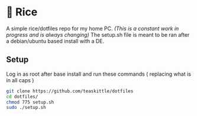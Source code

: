 # :rice: Rice

A simple rice/dotfiles repo for my home PC. *(This is a constant work in progress and is always changing)* The setup.sh file is meant to be ran after a debian/ubuntu based install with a DE.

## Setup

Log in as root after base install and run these commands ( replacing what is in all caps )

```bash
git clone https://github.com/teaskittle/dotfiles
cd dotfiles/
chmod 775 setup.sh
sudo ./setup.sh
```
